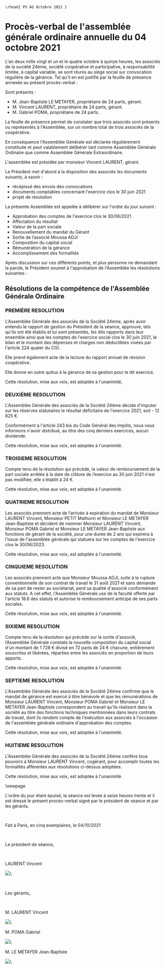     \rhead{ PV AG Octobre 2021 }

# Procès-verbal de l'assemblée générale ordinaire annuelle du 04 octobre 2021

L'an deux mille vingt et un et le quatre octobre à quinze heures, les associés de la société 24ème, société coopérative et participative, à responsabilité limitée, à capital variable, se sont réunis au siège social sur convocation régulière de la gérance. Tel qu'il en est justifié par la feuille de présence annexée au présent procès-verbal :

Sont présents :

- M. Jean-Baptiste LE METAYER, propriétaire de 24 parts, gérant.
- M. Vincent LAURENT, propriétaire de 24 parts, gérant.
- M. Gabriel POMA, propriétaire de 24 parts.

La feuille de présence permet de constater que trois associés sont présents ou représentés à l'Assemblée, sur un nombre total de trois associés de la coopérative.

En conséquence l'Assemblée Générale est déclarée régulièrement constituée et peut valablement délibérer tant comme Assemblée Générale Ordinaire que comme Assemblée Générale Extraordinaire.

L'assemblée est présidée par monsieur Vincent LAURENT, gérant.

Le Président met d'abord à la disposition des associés les documents suivants, à savoir :

- récépissé des envois des convocations
- documents comptables concernant l'exercice clos le 30 juin 2021
- projet de résolution

La présente Assemblée est appelée à délibérer sur l'ordre du jour suivant :

- Approbation des comptes de l'exercice clos le 30/06/2021
- Affectation du résultat
- Valeur de la part sociale
- Renouvellement du mandat du Gérant
- Sortie de l’associé Moussa ADJI
- Composition du capital social
- Rémunération de la gérance
- Accomplissement des formalités

Après discussion sur ces différents points, et plus personne ne demandant la parole, le Président soumet à l'approbation de l'Assemblée les résolutions suivantes :

## Résolutions de la compétence de l'Assemblée Générale Ordinaire

### PREMIÈRE RESOLUTION

L'Assemblée Générale des associés de la Société 24ème, après avoir entendu le rapport de gestion du Président de la séance, approuve, tels qu'ils ont été établis et lui sont présentés, les dits rapports dans leur ensemble ainsi que les comptes de l'exercice social clos le 30 juin 2021, le bilan et le montant des dépenses et charges non déductibles visées par l'article 224 quater du CGI.

Elle prend également acte de la lecture du rapport annuel de révision coopérative.

Elle donne en outre quitus à la gérance de sa gestion pour le dit exercice.

Cette résolution, mise aux voix, est adoptée à l'unanimité,

### DEUXIÈME RESOLUTION

L'Assemblée Générale des associés de la Société 24ème décide d'imputer sur les réserves statutaires le résultat déficitaire de l'exercice 2021, soit - 12 825 €.

Conformément à l'article 243 bis du Code Général des Impôts, nous vous informons n'avoir distribué, au titre des cinq derniers exercices, aucun dividende.

Cette résolution, mise aux voix, est adoptée à l'unanimité.

### TROISIEME RESOLUTION

Compte tenu de la résolution qui précède, la valeur de remboursement de la part sociale arrêtée à la date de clôture de l’exercice au 30 juin 2021 n'est pas modifiée, elle s'établit à 24 €.

Cette résolution, mise aux voix, est adoptée à l'unanimité.

### QUATRIEME RESOLUTION

Les associés prennent acte de l’arrivée à expiration du mandat de Monsieur LAURENT Vincent, Monsieur PETIT Mathurin et Monsieur LE METAYER Jean-Baptiste et décident de nommer Monsieur LAURENT Vincent, Monsieur POMA Gabriel et Monsieur LE METAYER Jean-Baptiste aux fonctions de gérant de la société, pour une durée de 2 ans qui expirera à l'issue de l'assemblée générale qui statuera sur les comptes de l'exercice clos le 30/06/2023.

Cette résolution, mise aux voix, est adoptée à l'unanimité.

### CINQUIEME RESOLUTION

Les associés prennent acte que Monsieur Moussa ADJI, suite à la rupture conventionnelle de son contrat de travail le 31 août 2021 et sans demande de sa part de rester au sociétariat, perd sa qualité d'associé conformément aux statuts.
A cet effet, l'Assemblée Générale use de la faculté offerte par l'article 18.6 des statuts et autorise le remboursement anticipé de ses parts sociales.

Cette résolution, mise aux voix, est adoptée à l'unanimité.

### SIXIEME RESOLUTION

Compte tenu de la résolution qui précède sur la sortie d'associé, l’Assemblée Générale constate la nouvelle composition du capital social d'un montant de 1 728 € divisé en 72 parts de 24 € chacune, entièrement souscrites et libérées, réparties entre les associés en proportion de leurs apports.

Cette résolution, mise aux voix, est adoptée à l'unanimité.

### SEPTIEME RESOLUTION

L'Assemblée Générale des associés de la Société 24ème confirme que le mandat de gérance est exercé à titre bénévole et que les rémunérations de Monsieur LAURENT Vincent, Monsieur POMA Gabriel et Monsieur LE METAYER Jean-Baptiste correspondent au travail qu'ils réalisent dans la société au titre des fonctions techniques mentionnées dans leurs contrats de travail, dont ils rendent compte de l'exécution aux associés à l'occasion de l'assemblée générale ordinaire d'approbation des comptes.

Cette résolution, mise aux voix, est adoptée à l'unanimité.

### HUITIEME RESOLUTION

L'Assemblée Générale des associés de la Société 24ème confère tous pouvoirs à Monsieur LAURENT Vincent, cogérant, pour accomplir toutes les formalités afférentes aux résolutions ci-dessus adoptées. 

Cette résolution, mise aux voix, est adoptée à l'unanimité.

\newpage

L'ordre du jour étant épuisé, la séance est levée à seize heures trente et il est dressé le présent procès-verbal signé par le président de séance et par les gérants.

&nbsp;

Fait à Paris, en cinq exemplaires, le 04/10/2021

&nbsp;

Le président de séance,

&nbsp;

LAURENT Vincent

![](images/signature_lu_approuve_1.jpg)\

&nbsp;

Les gérants,

&nbsp;

M. LAURENT Vincent

![](images/signature_lu_approuve_1.jpg)\

M. POMA Gabriel

![](images/signature_lu_approuve_4.jpg)\

M. LE METAYER Jean-Baptiste

![](images/signature_lu_approuve_2.jpg)\

